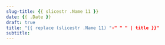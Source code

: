 ```yaml
---
slug-title: {{ slicestr .Name 11 }}
date: {{ .Date }}
draft: true
title: "{{ replace (slicestr .Name 11) "-" " " | title }}"
subtitle:
---
```

